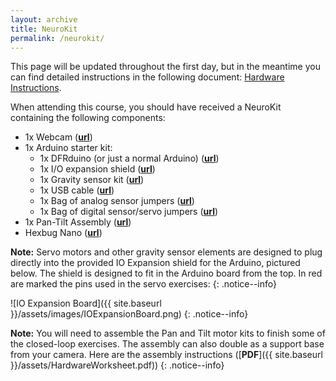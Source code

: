 ```yaml
---
layout: archive
title: NeuroKit
permalink: /neurokit/
---
```


This page will be updated throughout the first day, but in the meantime you can find detailed instructions in the following document: [Hardware Instructions](https://neurogears-my.sharepoint.com/:b:/g/personal/g_lopes_neurogears_org/ERI2YoXdKVhJhUypwCm4Qa0B9-9_7280LWMvAAe_2CP91Q?e=96PrCv).

When attending this course, you should have received a NeuroKit containing the following components:

  * 1x Webcam ([**url**](https://www.amazon.co.uk/gp/product/B07KMXR1BR/ref=ppx_yo_dt_b_asin_title_o00_s00?ie=UTF8&psc=1))
  * 1x Arduino starter kit:
    * 1x DFRduino (or just a normal Arduino) ([**url**](https://www.dfrobot.com/product-838.html))
    * 1x I/O expansion shield ([**url**](https://www.dfrobot.com/product-1009.html))
    * 1x Gravity sensor kit ([**url**](https://www.dfrobot.com/product-725.html))
    * 1x USB cable ([**url**](https://www.dfrobot.com/product-134.html))
    * 1x Bag of analog sensor jumpers ([**url**](https://www.dfrobot.com/product-128.html))
    * 1x Bag of digital sensor/servo jumpers ([**url**](https://www.dfrobot.com/product-124.html))
  * 1x Pan-Tilt Assembly ([**url**](https://www.dfrobot.com/product-146.html))
  * Hexbug Nano ([**url**](https://www.hexbug.com/hexbug-nano-5-pack-4-nano-plus-bonus-flash-nano.html))

**Note:** Servo motors and other gravity sensor elements are designed to plug directly into the provided IO Expansion shield for the Arduino, pictured below. The shield is designed to fit in the Arduino board from the top. In red are marked the pins used in the servo exercises:
{: .notice--info}

![IO Expansion Board]({{ site.baseurl }}/assets/images/IOExpansionBoard.png)
{: .notice--info}

**Note:** You will need to assemble the Pan and Tilt motor kits to finish some of the closed-loop exercises. The assembly can also double as a support base from your camera. Here are the assembly instructions ([**PDF**]({{ site.baseurl }}/assets/HardwareWorksheet.pdf))
{: .notice--info}

